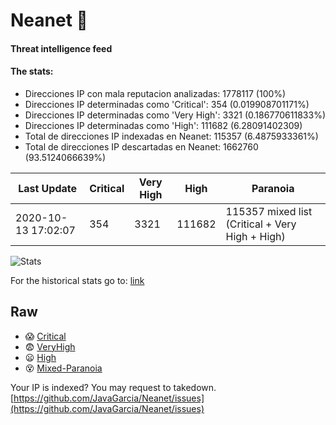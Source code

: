 # Neanet :hocho:
#### Threat intelligence feed
#### The stats:

- Direcciones IP con mala reputacion analizadas: 1778117 (100%)
- Direcciones IP determinadas como 'Critical':  354 (0.019908701171%)
- Direcciones IP determinadas como 'Very High':  3321 (0.186770611833%)
- Direcciones IP determinadas como 'High':  111682 (6.28091402309)
- Total de direcciones IP indexadas en Neanet:  115357 (6.4875933361%)
- Total de direcciones IP descartadas en Neanet:  1662760 (93.5124066639%)

| Last Update | Critical | Very High | High | Paranoia |
| --- | --- | --- | --- | --- |
| 2020-10-13 17:02:07 | 354 | 3321 | 111682 | 115357 mixed list (Critical + Very High + High)|

![Stats](https://docs.google.com/spreadsheets/d/e/2PACX-1vSnaNMIXVabIpDJjufMlzH7poXnshF3mgd8Is1g9ytUEzVsP5my4Trn8f-xkoLLQ38xpL3HtmUexLo6/pubchart?oid=501124687&format=image)

For the historical stats go to: [link](/stats.csv)
## Raw
- :scream: [Critical](https://raw.githubusercontent.com/JavaGarcia/Neanet/master/blacklists/neanet_critical.txt)
- :fearful: [VeryHigh](https://raw.githubusercontent.com/JavaGarcia/Neanet/master/blacklists/neanet_veryHigh.txtt)
- :frowning: [High](https://raw.githubusercontent.com/JavaGarcia/Neanet/master/blacklists/neanet_high.txt)
- :dizzy_face: [Mixed-Paranoia](https://raw.githubusercontent.com/JavaGarcia/Neanet/master/blacklists/neanet_all.txt)


Your IP is indexed? You may request to takedown. [https://github.com/JavaGarcia/Neanet/issues](https://github.com/JavaGarcia/Neanet/issues)












































































































































































































































































































































































































































































































































































































































































































































































































































































































































































































































































































































































































































































































































































































































